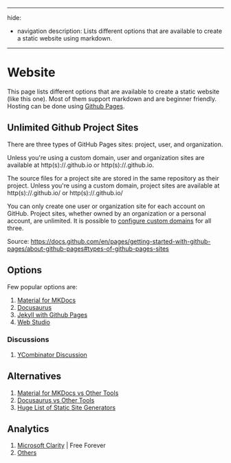 
---

hide:

* navigation
  description: Lists different options that are available to create a static website using markdown.


---

# Website

This page lists different options that are available to create a static website (like this one). Most of them support markdown and are beginner friendly. Hosting can be done using [Github Pages](https://pages.github.com/).

## Unlimited Github Project Sites

There are three types of GitHub Pages sites: project, user, and organization.

Unless you're using a custom domain, user and organization sites are available at http(s)://<username>.github.io or http(s)://<organization>.github.io.

The source files for a project site are stored in the same repository as their project. Unless you're using a custom domain, project sites are available at http(s)://<username>.github.io/<repository> or http(s)://<organization>.github.io/<repository>

You can only create one user or organization site for each account on GitHub. Project sites, whether owned by an organization or a personal account, are unlimited. It is possible to [configure custom domains](https://docs.github.com/en/pages/configuring-a-custom-domain-for-your-github-pages-site/about-custom-domains-and-github-pages) for all three.

Source: https://docs.github.com/en/pages/getting-started-with-github-pages/about-github-pages#types-of-github-pages-sites

## Options

Few popular options are:


1. [Material for MKDocs](https://squidfunk.github.io/mkdocs-material/)
2. [Docusaurus](https://docusaurus.io/)
3. [Jekyll with Github Pages](https://docs.github.com/en/pages/setting-up-a-github-pages-site-with-jekyll)
4. [Web Studio](https://webstudio.is/)

### Discussions


1. [YCombinator Discussion](Chttps://news.ycombinator.com/item?id=36529880%5D)

## Alternatives


1. [Material for MKDocs vs Other Tools](https://squidfunk.github.io/mkdocs-material/alternatives/)
2. [Docusaurus vs Other Tools](https://docusaurus.io/docs#comparison-with-other-tools)
3. [Huge List of Static Site Generators](https://github.com/myles/awesome-static-generators)

## Analytics


1. [Microsoft Clarity](https://clarity.microsoft.com) | Free Forever 
2. [Others](https://www.reddit.com/r/SaaS/comments/1i2lfa7/if_you_still_dont_have_any_paid_users_this_is_for/)


